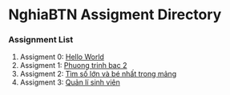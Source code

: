 # NghiaBTN Assigment Directory

### Assignment List

1. Assigment 0: [Hello World](https://github.com/FASTTRACKSE/FFSE1704_LP3/blob/master/Assignments/NghiaBTN/hello.php)
2. Assigment 1: [Phuong trinh bac 2](https://github.com/FASTTRACKSE/FFSE1703.JavaCore/blob/master/Assignments/NghiaBTN/MySample1/src/fasttrack/edu/vn/phuongtrinhbac2.java)
3. Assigment 2: [Tìm số lớn và bé nhất trong mảng](https://github.com/FASTTRACKSE/FFSE1703.JavaCore/blob/master/Assignments/NghiaBTN/MySample1/src/fasttrack/edu/vn/vonglap.java)
4. Assigment 3: [Quản lí sinh viên](https://github.com/FASTTRACKSE/FFSE1703.JavaCore/blob/master/Assignments/NghiaBTN/Quanlisinhvien/src/fasttrack/edu/vn/assigment/Quanlisinhvien.java)